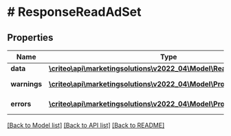 # # ResponseReadAdSet

## Properties

Name | Type | Description | Notes
------------ | ------------- | ------------- | -------------
**data** | [**\criteo\api\marketingsolutions\v2022_04\Model\ReadModelReadAdSet**](ReadModelReadAdSet.md) |  | [optional]
**warnings** | [**\criteo\api\marketingsolutions\v2022_04\Model\ProblemDetails[]**](ProblemDetails.md) |  | [optional] [readonly]
**errors** | [**\criteo\api\marketingsolutions\v2022_04\Model\ProblemDetails[]**](ProblemDetails.md) |  | [optional] [readonly]

[[Back to Model list]](../../README.md#models) [[Back to API list]](../../README.md#endpoints) [[Back to README]](../../README.md)
